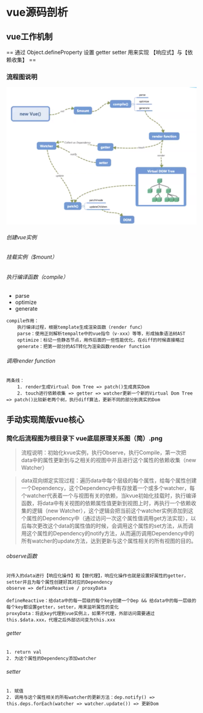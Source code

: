 # vue源码剖析

## vue工作机制
== 通过 Object.defineProperty 设置 getter setter 用来实现 【响应式】与【依赖收集】 ==

### 流程图说明
![image](https://raw.githubusercontent.com/942368681/web_study/master/vue/vue-test-3/vue%E5%BA%95%E5%B1%82%E5%8E%9F%E7%90%86%E5%85%B3%E7%B3%BB%E5%9B%BE%EF%BC%88%E5%8E%9F%EF%BC%89.png)

###### 创建vue实例

###### 挂载实例（$mount）

###### 执行编译函数（compile）
- parse
- optimize
- generate
```
compile作用：
    执行编译过程，根据template生成渲染函数（render func）
    parse：使用正则解析tempalte中的vue指令（v-xxx）等等，形成抽象语法树AST
    optimize：标记一些静态节点，用作后面的一些性能优化，在diff的时候直接略过
    generate：把第一部分的AST转化为渲染函数render function
```

###### 调用render function
```
两条线：
    1. render生成Virtual Dom Tree => patch()生成真实Dom
    2. touch进行依赖收集 => getter => watcher更新一个新的Virtual Dom Tree => patch()比较新老两个树，执行diff算法，更新不同的部分到真实的Dom
```

## 手动实现简版vue核心

### 简化后流程图为根目录下 vue底层原理关系图（简）.png

> 流程说明：初始化kvue实例，执行Observe，执行Compile，第一次把data中的属性更新到与之相关的视图中并且进行这个属性的依赖收集（new Watcher）

> data双向绑定实现过程：遍历data中每个层级的每个属性，给每个属性创建一个Dependency，这个Dependency中有存放着一个或多个watcher，每个watcher代表着一个与视图有关的依赖，当kvue初始化挂载时，执行编译函数，将data中有关视图的依赖属性值更新到视图上时，再执行一个依赖收集的逻辑（new Watcher），这个逻辑会把当前这个watcher实例添加到这个属性的Dependency中（通过访问一次这个属性值调用get方法实现），以后每次更改这个data的属性值的时候，会调用这个属性的set方法，从而调用这个属性的Dependency的notify方法，从而遍历调用Dependency中的所有watcher的update方法，达到更新与这个属性相关的所有视图的目的。

###### observe函数
```
对传入的data进行【响应化操作】和【做代理】，响应化操作也就是设置好属性的getter，setter并且为每个属性创建好其对应的Dependency
observe => defineReactive / proxyData

defineReactive：给data中的每一层级的每个key创建一个Dep && 给data中的每一层级的每个key都设置getter，setter，用来监听属性的变化
proxyData：将此key代理到vue实例上，如果不代理，外部访问需要通过this.$data.xxx，代理之后外部访问变为this.xxx
```

###### getter
```
1. return val
2. 为这个属性的Dependency添加watcher
```

###### setter
```
1. 赋值
2. 调用与这个属性相关的所有watcher的更新方法：dep.notify() => this.deps.forEach(watcher => watcher.update()) => 更新Dom
```